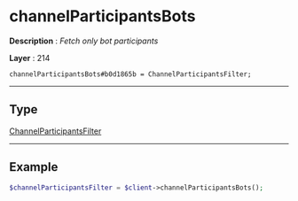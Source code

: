 # channelParticipantsBots

**Description** : *Fetch only bot participants*

**Layer** : 214

```tl
channelParticipantsBots#b0d1865b = ChannelParticipantsFilter;
```

---

## Type

[ChannelParticipantsFilter](type/ChannelParticipantsFilter)

---

## Example

```php
$channelParticipantsFilter = $client->channelParticipantsBots();
```